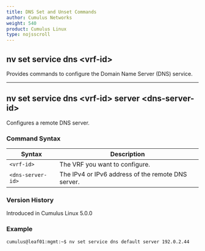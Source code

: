 ```yaml
---
title: DNS Set and Unset Commands
author: Cumulus Networks
weight: 540
product: Cumulus Linux
type: nojsscroll
---
```

## nv set service dns \<vrf-id\>

Provides commands to configure the Domain Name Server (DNS) service.

- - -

## nv set service dns \<vrf-id\> server \<dns-server-id\>

Configures a remote DNS server.

### Command Syntax

| Syntax |  Description   |
| ---------  | -------------- |
| `<vrf-id>`         | The VRF you want to configure. |
| `<dns-server-id>`  | The IPv4 or IPv6 address of the remote DNS server.|

### Version History

Introduced in Cumulus Linux 5.0.0

### Example

```
cumulus@leaf01:mgmt:~$ nv set service dns default server 192.0.2.44
```

